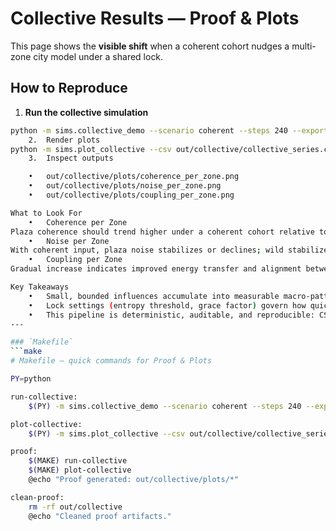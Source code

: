 # Collective Results — Proof & Plots

This page shows the **visible shift** when a coherent cohort nudges a multi-zone city model under a shared lock.

## How to Reproduce

1. **Run the collective simulation**
```bash
python -m sims.collective_demo --scenario coherent --steps 240 --export json,csv --outdir out/collective
	2.	Render plots
python -m sims.plot_collective --csv out/collective/collective_series.csv --outdir out/collective/plots
	3.	Inspect outputs

	•	out/collective/plots/coherence_per_zone.png
	•	out/collective/plots/noise_per_zone.png
	•	out/collective/plots/coupling_per_zone.png

What to Look For
	•	Coherence per Zone
Plaza coherence should trend higher under a coherent cohort relative to baseline. Hearth remains steady; Wild is more sensitive to noise.
	•	Noise per Zone
With coherent input, plaza noise stabilizes or declines; wild stabilizes more slowly due to background entropy and jitter.
	•	Coupling per Zone
Gradual increase indicates improved energy transfer and alignment between agents and space.

Key Takeaways
	•	Small, bounded influences accumulate into measurable macro-patterns.
	•	Lock settings (entropy threshold, grace factor) govern how quickly zones stabilize.
	•	This pipeline is deterministic, auditable, and reproducible: CSVs + plots from the exact run.
---

### `Makefile`
```make
# Makefile — quick commands for Proof & Plots

PY=python

run-collective:
	$(PY) -m sims.collective_demo --scenario coherent --steps 240 --export json,csv --outdir out/collective

plot-collective:
	$(PY) -m sims.plot_collective --csv out/collective/collective_series.csv --outdir out/collective/plots

proof:
	$(MAKE) run-collective
	$(MAKE) plot-collective
	@echo "Proof generated: out/collective/plots/*"

clean-proof:
	rm -rf out/collective
	@echo "Cleaned proof artifacts."
